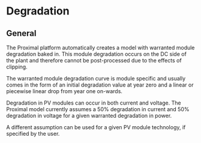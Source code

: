 # Degradation

## General

The Proximal platform automatically creates a model with warranted module degradation baked in.  This module degradation occurs on the DC side of the plant and therefore cannot be post-processed due to the effects of clipping.

The warranted module degradation curve is module specific and usually comes in the form of an initial degradation value at year zero and a linear or piecewise linear drop from year one on-wards.

Degradation in PV modules can occur in both current and voltage.  The Proximal model currently assumes a 50% degradation in current and 50% degradation in voltage for a given warranted degradation in power.

A different assumption can be used for a given PV module technology, if specified by the user.
